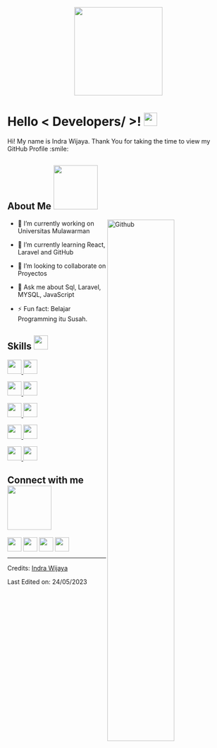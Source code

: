 <p align="center">
    <img width="200" src="https://ouch-cdn2.icons8.com/BpenJsuDza89zvyO4A-x0vsZFr3NoGX7XPWhncBAoiA/rs:fit:256:216/czM6Ly9pY29uczgu/b3VjaC1wcm9kLmFz/c2V0cy9wbmcvNDMy/LzQ3MmUxMzVkLTc5/MGMtNDRiYi1iOWVj/LTU3MmNmMTRkM2Q3/Mi5wbmc.png">
</p>

<h1> Hello < Developers/ >! <img src = "https://raw.githubusercontent.com/MartinHeinz/MartinHeinz/master/wave.gif" width = 30px> </h1>
<p align='center'>
</p>

<div size='20px'> Hi! My name is Indra Wijaya. Thank You for taking the time to view my GitHub Profile :smile: 
</div>

<h2> About Me <img src = "https://media0.giphy.com/media/KDDpcKigbfFpnejZs6/giphy.gif?cid=ecf05e47oy6f4zjs8g1qoiystc56cu7r9tb8a1fe76e05oty&rid=giphy.gif" width = 100px></h2>

<img width="55%" align="right" alt="Github" src="https://raw.githubusercontent.com/onimur/.github/master/.resources/git-header.svg" />

- 🔭 I’m currently working on  Universitas Mulawarman
  
- 🌱 I’m currently learning React, Laravel and GitHub
  
- 👯 I’m looking to collaborate on Proyectos
  
- 💬 Ask me about Sql, Laravel, MYSQL, JavaScript
  
- ⚡ Fun fact: Belajar Programming itu Susah.

<h2> Skills <img src = "https://media2.giphy.com/media/QssGEmpkyEOhBCb7e1/giphy.gif?cid=ecf05e47a0n3gi1bfqntqmob8g9aid1oyj2wr3ds3mg700bl&rid=giphy.gif" width = 32px> </h2>
<a href= '#' > <img width ='32px' src ='https://raw.githubusercontent.com/rahulbanerjee26/githubAboutMeGenerator/main/icons/php.svg'> </a>
<a href= '#' > <img width ='32px' src ='https://raw.githubusercontent.com/rahulbanerjee26/githubAboutMeGenerator/main/icons/javascript.svg'> </a>
    
<a href= '#' > <img width ='32px' src ='https://raw.githubusercontent.com/rahulbanerjee26/githubAboutMeGenerator/main/icons/laravel.svg'> </a>
<a href= '#' > <img width ='32px' src ='https://raw.githubusercontent.com/rahulbanerjee26/githubAboutMeGenerator/main/icons/reactjs.svg'> </a>

<a href= '#' > <img width ='32px' src ='https://raw.githubusercontent.com/rahulbanerjee26/githubAboutMeGenerator/main/icons/mysql.svg'> </a>
<a href= '#' > <img width ='32px' src ='https://raw.githubusercontent.com/rahulbanerjee26/githubAboutMeGenerator/main/icons/postgresql.svg'> </a>
    
    
<a href= '#' > <img width ='32px' src ='https://raw.githubusercontent.com/rahulbanerjee26/githubAboutMeGenerator/main/icons/css.svg'> </a>
<a href= '#' > <img width ='32px' src ='https://raw.githubusercontent.com/rahulbanerjee26/githubAboutMeGenerator/main/icons/html.svg'> </a>
    
<a href= '#' > <img width ='32px' src ='https://raw.githubusercontent.com/rahulbanerjee26/githubAboutMeGenerator/main/icons/tailwind.svg'> </a>
<a href= '#' > <img width ='32px' src ='https://raw.githubusercontent.com/rahulbanerjee26/githubAboutMeGenerator/main/icons/bootstrap.svg'> </a>


<h2> Connect with me <img src='https://raw.githubusercontent.com/ShahriarShafin/ShahriarShafin/main/Assets/handshake.gif' width="100px"> </h2>
<a href = '#'> <img width = '32px' align= 'center' src="https://raw.githubusercontent.com/rahulbanerjee26/githubAboutMeGenerator/main/icons/linked-in-alt.svg"/></a> 
<a href = '#'> <img width = '32px' align= 'center' src="https://raw.githubusercontent.com/rahulbanerjee26/githubAboutMeGenerator/main/icons/instagram.svg"/></a> 
<a href = '#'> <img width = '32px' align= 'center' src="https://raw.githubusercontent.com/rahulbanerjee26/githubAboutMeGenerator/main/icons/medium.svg"/></a> 
<a href = '#'> <img width = '32px' align= 'center' src="https://raw.githubusercontent.com/rahulbanerjee26/githubAboutMeGenerator/main/icons/github.svg"/></a>
  


<br>


-----
Credits: [Indra Wijaya](https://github.com/IndraW01)

Last Edited on: 24/05/2023
